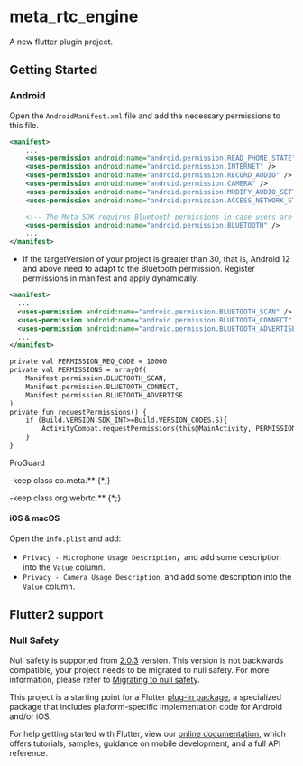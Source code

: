 # meta_rtc_engine

A new flutter plugin project.

## Getting Started

### Android

Open the `AndroidManifest.xml` file and add the necessary permissions to this file.

```xml
<manifest>
    ...
    <uses-permission android:name="android.permission.READ_PHONE_STATE"/>
    <uses-permission android:name="android.permission.INTERNET" />
    <uses-permission android:name="android.permission.RECORD_AUDIO" />
    <uses-permission android:name="android.permission.CAMERA" />
    <uses-permission android:name="android.permission.MODIFY_AUDIO_SETTINGS" />
    <uses-permission android:name="android.permission.ACCESS_NETWORK_STATE" />

    <!-- The Meta SDK requires Bluetooth permissions in case users are using Bluetooth devices.-->
    <uses-permission android:name="android.permission.BLUETOOTH" />
    ...
</manifest>
```

- If the targetVersion of your project is greater than 30, that is, Android 12 and above need to adapt to the Bluetooth permission. Register permissions in manifest and apply dynamically.
```xml
<manifest>
  ...
  <uses-permission android:name="android.permission.BLUETOOTH_SCAN" />
  <uses-permission android:name="android.permission.BLUETOOTH_CONNECT" />
  <uses-permission android:name="android.permission.BLUETOOTH_ADVERTISE" />
  ...
</manifest>

private val PERMISSION_REQ_CODE = 10000
private val PERMISSIONS = arrayOf(
    Manifest.permission.BLUETOOTH_SCAN,
    Manifest.permission.BLUETOOTH_CONNECT,
    Manifest.permission.BLUETOOTH_ADVERTISE
)
private fun requestPermissions() {
    if (Build.VERSION.SDK_INT>=Build.VERSION_CODES.S){
        ActivityCompat.requestPermissions(this@MainActivity, PERMISSIONS, PERMISSION_REQ_CODE)
    }
}
```

ProGuard

-keep class co.meta.** {*;}

-keep class org.webrtc.** {*;}

#### iOS & macOS

Open the `Info.plist` and add:

- `Privacy - Microphone Usage Description`，and add some description into the `Value` column.
- `Privacy - Camera Usage Description`, and add some description into the `Value` column.


## Flutter2 support

### Null Safety

Null safety is supported from [2.0.3](https://pub.dev/packages/meta_rtc_engine/versions) version. 
This version is not backwards compatible, your project needs to be migrated to null safety. For more information, please refer to [Migrating to null safety](https://dart.dev/null-safety/migration-guide).

This project is a starting point for a Flutter
[plug-in package](https://flutter.dev/developing-packages/),
a specialized package that includes platform-specific implementation code for
Android and/or iOS.

For help getting started with Flutter, view our
[online documentation](https://flutter.dev/docs), which offers tutorials,
samples, guidance on mobile development, and a full API reference.

